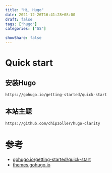 ```yaml
---
title: "Hi, Hugo"
date: 2021-12-26T16:41:28+08:00
draft: false
tags: ["hugo"]
categories: ["GS"]

showShare: false
---
```


# Quick start

## 安装Hugo

```
https://gohugo.io/getting-started/quick-start
```

## 本站主题

```
https://github.com/chipzoller/hugo-clarity
```

# 参考

- [gohugo.io/getting-started/quick-start](https://gohugo.io/getting-started/quick-start)
- [themes.gohugo.io](https://themes.gohugo.io)